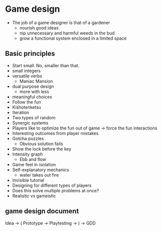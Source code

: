 # Game design

- The job of a game designer is that of a gardener
  - nourish good ideas
  - nip unnecessary and harmful weeds in the bud
  - grow a functional system enclosed in a limited space
## Basic principles

- Start small. No, smaller than that.
- small integers
- versatile verbs
  - Maniac Mansion
- dual purpose design
  - more with less
- meaningful choices
- Follow the fun
- Kishotenketsu
- Iteration
- Two types of random
- Synergic systems
- Players like to optimize the fun out of game
	-> force the fun interactions
- Interesting outcomes from player mistakes
- Gotcha puzzles
  - Obvious solution fails
- Show the lock before the key
- Intensity graph
  - Ebb and flow
- Game feel in isolation
- Self-explanatory mechanics
  - water takes out fire
- Invisible tutorial
- Designing for different types of players
- Does this solve multiple problems at once?
- Realistic vs gameistic


## game design document

Idea -> ( Prototype -> Playtesting -> ) -> GDD 
